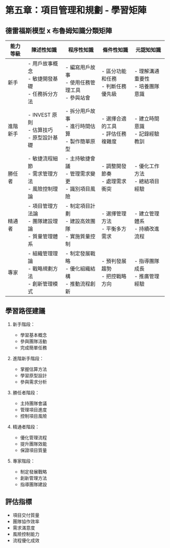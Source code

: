 # 第五章：項目管理和規劃 - 學習矩陣

## 德雷福斯模型 x 布魯姆知識分類矩陣

| 能力等級 | 陳述性知識 | 程序性知識 | 條件性知識 | 元認知知識 |
|---------|-----------|------------|------------|------------|
| 新手 | - 用戶故事概念<br>- 敏捷開發基礎<br>- 任務拆分方法 | - 編寫用戶故事<br>- 使用任務管理工具<br>- 參與站會 | - 區分功能和任務<br>- 判斷任務優先級 | - 理解溝通重要性<br>- 培養團隊意識 |
| 進階新手 | - INVEST 原則<br>- 估算技巧<br>- 原型設計基礎 | - 拆分用戶故事<br>- 進行時間估算<br>- 製作簡單原型 | - 選擇合適的工具<br>- 評估任務複雜度 | - 建立時間意識<br>- 記錄經驗教訓 |
| 勝任者 | - 敏捷流程細節<br>- 需求管理方法<br>- 風險控制理論 | - 主持敏捷會議<br>- 管理需求變更<br>- 識別項目風險 | - 調整開發節奏<br>- 處理需求衝突 | - 優化工作方法<br>- 總結項目經驗 |
| 精通者 | - 項目管理方法論<br>- 團隊建設理論<br>- 質量管理體系 | - 制定項目計劃<br>- 建設高效團隊<br>- 實施質量控制 | - 選擇管理方法<br>- 平衡多方需求 | - 建立管理體系<br>- 持續改進流程 |
| 專家 | - 組織管理理論<br>- 戰略規劃方法<br>- 創新管理模式 | - 制定發展戰略<br>- 優化組織結構<br>- 推動流程創新 | - 預判發展趨勢<br>- 把控戰略方向 | - 指導團隊成長<br>- 推廣管理經驗 |

## 學習路徑建議

1. 新手階段：
   - 學習基本概念
   - 參與團隊活動
   - 完成簡單任務

2. 進階新手階段：
   - 掌握估算方法
   - 學習原型設計
   - 參與需求分析

3. 勝任者階段：
   - 主持團隊會議
   - 管理項目進度
   - 控制項目風險

4. 精通者階段：
   - 優化管理流程
   - 提升團隊效能
   - 保證項目質量

5. 專家階段：
   - 制定發展戰略
   - 創新管理方法
   - 指導團隊建設

## 評估指標

- 項目交付質量
- 團隊協作效率
- 需求滿意度
- 風險控制能力
- 流程優化成效 